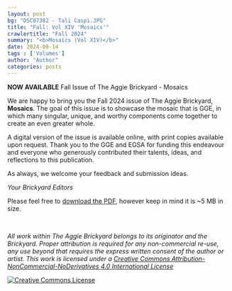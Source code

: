 ```yaml
---
layout: post
bg: "DSC07382 - Tali Caspi.JPG"
title: "Fall: Vol XIV 'Mosaics'"
crawlertitle: "Fall 2024"
summary: "<b>Mosaics (Vol XIV)</b>"
date: 2024-09-14
tags : ['Volumes']
author: "Author"
categories: posts
---
```


**NOW AVAILABLE** Fall Issue of The Aggie Brickyard - Mosaics

We are happy to bring you the Fall 2024 issue of The Aggie Brickyard, **Mosaics**.
The goal of this issue is to showcase the mosaic that is GGE, in which many singular, unique, and worthy
components come together to create an even greater whole. 

A digital version of the issue is available online, with print copies available upon request. Thank you to the GGE and EGSA for funding this endeavour and everyone who generously contributed their talents, ideas, and reflections to this publication.

As always, we welcome your feedback and submission ideas.

*Your Brickyard Editors*

Please feel free to [download the PDF]({{site.url}}/assets/brickyardpdfs/TAB_FQ2024_2.pdf), however keep in mind it is ~5 MB in size. 

<br>
<object style="width: 100%; height: 820px" data="/assets/brickyardpdfs/TAB_FQ2024_2.pdf" type="application/pdf"></object>

*All work within The Aggie Brickyard belongs to its originator and the Brickyard. Proper attribution is required for any non-commercial re-use, any use beyond that requires the express written consent of the author or artist. This <span xmlns:dct="http://purl.org/dc/terms/" href="http://purl.org/dc/dcmitype/Text" rel="dct:type">work</span> is licensed under a <a rel="license" href="http://creativecommons.org/licenses/by-nc-nd/4.0/">Creative Commons Attribution-NonCommercial-NoDerivatives 4.0 International License</a>*

<a rel="license" href="http://creativecommons.org/licenses/by-nc-nd/4.0/"><img alt="Creative Commons License" style="border-width:0" src="https://i.creativecommons.org/l/by-nc-nd/4.0/88x31.png"/></a><br />
